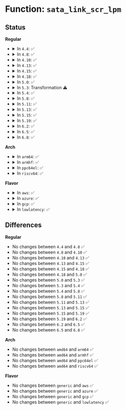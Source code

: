 # Function: <code>sata_link_scr_lpm</code>

## Status
<b>Regular</b>
<ul>
<li>
<details>
<summary>In <code>4.4</code>: ✅</summary>

```c
int sata_link_scr_lpm(struct ata_link *link, enum ata_lpm_policy policy, bool spm_wakeup);
```

**Collision:** Unique Global

**Inline:** No

**Transformation:** False

**Instances:**

```
In drivers/ata/libata-core.c (ffffffff815c8900)
Location: drivers/ata/libata-core.c:3645
Inline: False
Direct callers:
  - drivers/ata/libata-pmp.c:sata_pmp_set_lpm
  - drivers/ata/ata_piix.c:piix_sidpr_set_lpm
```
**Symbols:**

```
ffffffff815c8900-ffffffff815c8a1e: sata_link_scr_lpm (STB_GLOBAL)
```
</details>
</li>
<li>
<details>
<summary>In <code>4.8</code>: ✅</summary>

```c
int sata_link_scr_lpm(struct ata_link *link, enum ata_lpm_policy policy, bool spm_wakeup);
```

**Collision:** Unique Global

**Inline:** No

**Transformation:** False

**Instances:**

```
In drivers/ata/libata-core.c (ffffffff81620f00)
Location: drivers/ata/libata-core.c:3821
Inline: False
Direct callers:
  - drivers/ata/libata-pmp.c:sata_pmp_set_lpm
  - drivers/ata/ata_piix.c:piix_sidpr_set_lpm
```
**Symbols:**

```
ffffffff81620f00-ffffffff8162101e: sata_link_scr_lpm (STB_GLOBAL)
```
</details>
</li>
<li>
<details>
<summary>In <code>4.10</code>: ✅</summary>

```c
int sata_link_scr_lpm(struct ata_link *link, enum ata_lpm_policy policy, bool spm_wakeup);
```

**Collision:** Unique Global

**Inline:** No

**Transformation:** False

**Instances:**

```
In drivers/ata/libata-core.c (ffffffff81651a80)
Location: drivers/ata/libata-core.c:3863
Inline: False
Direct callers:
  - drivers/ata/libata-pmp.c:sata_pmp_set_lpm
  - drivers/ata/ata_piix.c:piix_sidpr_set_lpm
```
**Symbols:**

```
ffffffff81651a80-ffffffff81651b9e: sata_link_scr_lpm (STB_GLOBAL)
```
</details>
</li>
<li>
<details>
<summary>In <code>4.13</code>: ✅</summary>

```c
int sata_link_scr_lpm(struct ata_link *link, enum ata_lpm_policy policy, bool spm_wakeup);
```

**Collision:** Unique Global

**Inline:** No

**Transformation:** False

**Instances:**

```
In drivers/ata/libata-core.c (ffffffff816660f0)
Location: drivers/ata/libata-core.c:3940
Inline: False
Direct callers:
  - drivers/ata/libata-pmp.c:sata_pmp_set_lpm
  - drivers/ata/ata_piix.c:piix_sidpr_set_lpm
```
**Symbols:**

```
ffffffff816660f0-ffffffff816661ff: sata_link_scr_lpm (STB_GLOBAL)
```
</details>
</li>
<li>
<details>
<summary>In <code>4.15</code>: ✅</summary>

```c
int sata_link_scr_lpm(struct ata_link *link, enum ata_lpm_policy policy, bool spm_wakeup);
```

**Collision:** Unique Global

**Inline:** No

**Transformation:** False

**Instances:**

```
In drivers/ata/libata-core.c (ffffffff816cf730)
Location: drivers/ata/libata-core.c:3949
Inline: False
Direct callers:
  - drivers/ata/libata-pmp.c:sata_pmp_set_lpm
  - drivers/ata/ata_piix.c:piix_sidpr_set_lpm
```
**Symbols:**

```
ffffffff816cf730-ffffffff816cf844: sata_link_scr_lpm (STB_GLOBAL)
```
</details>
</li>
<li>
<details>
<summary>In <code>4.18</code>: ✅</summary>

```c
int sata_link_scr_lpm(struct ata_link *link, enum ata_lpm_policy policy, bool spm_wakeup);
```

**Collision:** Unique Global

**Inline:** No

**Transformation:** False

**Instances:**

```
In drivers/ata/libata-core.c (ffffffff8170c170)
Location: drivers/ata/libata-core.c:3945
Inline: False
Direct callers:
  - drivers/ata/libata-pmp.c:sata_pmp_set_lpm
  - drivers/ata/ata_piix.c:piix_sidpr_set_lpm
```
**Symbols:**

```
ffffffff8170c170-ffffffff8170c280: sata_link_scr_lpm (STB_GLOBAL)
```
</details>
</li>
<li>
<details>
<summary>In <code>5.0</code>: ✅</summary>

```c
int sata_link_scr_lpm(struct ata_link *link, enum ata_lpm_policy policy, bool spm_wakeup);
```

**Collision:** Unique Global

**Inline:** No

**Transformation:** False

**Instances:**

```
In drivers/ata/libata-core.c (ffffffff8172e5f0)
Location: drivers/ata/libata-core.c:3945
Inline: False
Direct callers:
  - drivers/ata/libata-pmp.c:sata_pmp_set_lpm
  - drivers/ata/ata_piix.c:piix_sidpr_set_lpm
```
**Symbols:**

```
ffffffff8172e5f0-ffffffff8172e700: sata_link_scr_lpm (STB_GLOBAL)
```
</details>
</li>
<li>
<details>
<summary>In <code>5.3</code>: Transformation ⚠️</summary>

```c
int sata_link_scr_lpm(struct ata_link *link, enum ata_lpm_policy policy, bool spm_wakeup);
```

**Collision:** Unique Global

**Inline:** No

**Transformation:** True

**Instances:**

```
In drivers/ata/libata-core.c (0)
Location: drivers/ata/libata-core.c:3929
Inline: False
Direct callers:
  - drivers/ata/libata-pmp.c:sata_pmp_set_lpm
  - drivers/ata/ata_piix.c:piix_sidpr_set_lpm
```
**Symbols:**

```
ffffffff81770c57-ffffffff81770c6d: sata_link_scr_lpm.cold (STB_LOCAL)
ffffffff81769de0-ffffffff81769ef8: sata_link_scr_lpm (STB_GLOBAL)
```
</details>
</li>
<li>
<details>
<summary>In <code>5.4</code>: ✅</summary>

```c
int sata_link_scr_lpm(struct ata_link *link, enum ata_lpm_policy policy, bool spm_wakeup);
```

**Collision:** Unique Global

**Inline:** No

**Transformation:** False

**Instances:**

```
In drivers/ata/libata-core.c (ffffffff8178de40)
Location: drivers/ata/libata-core.c:3929
Inline: False
Direct callers:
  - drivers/ata/libata-pmp.c:sata_pmp_set_lpm
  - drivers/ata/ata_piix.c:piix_sidpr_set_lpm
```
**Symbols:**

```
ffffffff8178de40-ffffffff8178df51: sata_link_scr_lpm (STB_GLOBAL)
```
</details>
</li>
<li>
<details>
<summary>In <code>5.8</code>: ✅</summary>

```c
int sata_link_scr_lpm(struct ata_link *link, enum ata_lpm_policy policy, bool spm_wakeup);
```

**Collision:** Unique Global

**Inline:** No

**Transformation:** False

**Instances:**

```
In drivers/ata/libata-sata.c (ffffffff818676e0)
Location: drivers/ata/libata-sata.c:367
Inline: False
Direct callers:
  - drivers/ata/libata-pmp.c:sata_pmp_set_lpm
  - drivers/ata/ata_piix.c:piix_sidpr_set_lpm
```
**Symbols:**

```
ffffffff818676e0-ffffffff818677f1: sata_link_scr_lpm (STB_GLOBAL)
```
</details>
</li>
<li>
<details>
<summary>In <code>5.11</code>: ✅</summary>

```c
int sata_link_scr_lpm(struct ata_link *link, enum ata_lpm_policy policy, bool spm_wakeup);
```

**Collision:** Unique Global

**Inline:** No

**Transformation:** False

**Instances:**

```
In drivers/ata/libata-sata.c (ffffffff818764f0)
Location: drivers/ata/libata-sata.c:367
Inline: False
Direct callers:
  - drivers/ata/libata-pmp.c:sata_pmp_set_lpm
  - drivers/ata/ata_piix.c:piix_sidpr_set_lpm
```
**Symbols:**

```
ffffffff818764f0-ffffffff81876601: sata_link_scr_lpm (STB_GLOBAL)
```
</details>
</li>
<li>
<details>
<summary>In <code>5.13</code>: ✅</summary>

```c
int sata_link_scr_lpm(struct ata_link *link, enum ata_lpm_policy policy, bool spm_wakeup);
```

**Collision:** Unique Global

**Inline:** No

**Transformation:** False

**Instances:**

```
In drivers/ata/libata-sata.c (ffffffff81858d20)
Location: drivers/ata/libata-sata.c:367
Inline: False
Direct callers:
  - drivers/ata/libata-pmp.c:sata_pmp_set_lpm
  - drivers/ata/ata_piix.c:piix_sidpr_set_lpm
```
**Symbols:**

```
ffffffff81858d20-ffffffff81858e31: sata_link_scr_lpm (STB_GLOBAL)
```
</details>
</li>
<li>
<details>
<summary>In <code>5.15</code>: ✅</summary>

```c
int sata_link_scr_lpm(struct ata_link *link, enum ata_lpm_policy policy, bool spm_wakeup);
```

**Collision:** Unique Global

**Inline:** No

**Transformation:** False

**Instances:**

```
In drivers/ata/libata-sata.c (ffffffff818e76b0)
Location: drivers/ata/libata-sata.c:367
Inline: False
Direct callers:
  - drivers/ata/libata-pmp.c:sata_pmp_set_lpm
  - drivers/ata/ata_piix.c:piix_sidpr_set_lpm
```
**Symbols:**

```
ffffffff818e76b0-ffffffff818e77c1: sata_link_scr_lpm (STB_GLOBAL)
```
</details>
</li>
<li>
<details>
<summary>In <code>5.19</code>: ✅</summary>

```c
int sata_link_scr_lpm(struct ata_link *link, enum ata_lpm_policy policy, bool spm_wakeup);
```

**Collision:** Unique Global

**Inline:** No

**Transformation:** False

**Instances:**

```
In drivers/ata/libata-sata.c (ffffffff81a38e40)
Location: drivers/ata/libata-sata.c:367
Inline: False
Direct callers:
  - drivers/ata/libata-pmp.c:sata_pmp_set_lpm
  - drivers/ata/ata_piix.c:piix_sidpr_set_lpm
```
**Symbols:**

```
ffffffff81a38e40-ffffffff81a38f65: sata_link_scr_lpm (STB_GLOBAL)
```
</details>
</li>
<li>
<details>
<summary>In <code>6.2</code>: ✅</summary>

```c
int sata_link_scr_lpm(struct ata_link *link, enum ata_lpm_policy policy, bool spm_wakeup);
```

**Collision:** Unique Global

**Inline:** No

**Transformation:** False

**Instances:**

```
In drivers/ata/libata-sata.c (ffffffff81bbdea0)
Location: drivers/ata/libata-sata.c:367
Inline: False
Direct callers:
  - drivers/ata/libata-pmp.c:sata_pmp_set_lpm
  - drivers/ata/ata_piix.c:piix_sidpr_set_lpm
```
**Symbols:**

```
ffffffff81bbdea0-ffffffff81bbdfc5: sata_link_scr_lpm (STB_GLOBAL)
```
</details>
</li>
<li>
<details>
<summary>In <code>6.5</code>: ✅</summary>

```c
int sata_link_scr_lpm(struct ata_link *link, enum ata_lpm_policy policy, bool spm_wakeup);
```

**Collision:** Unique Global

**Inline:** No

**Transformation:** False

**Instances:**

```
In drivers/ata/libata-sata.c (ffffffff81c156f0)
Location: drivers/ata/libata-sata.c:369
Inline: False
Direct callers:
  - drivers/ata/libata-pmp.c:sata_pmp_set_lpm
  - drivers/ata/ata_piix.c:piix_sidpr_set_lpm
```
**Symbols:**

```
ffffffff81c156f0-ffffffff81c15819: sata_link_scr_lpm (STB_GLOBAL)
```
</details>
</li>
<li>
<details>
<summary>In <code>6.8</code>: ✅</summary>

```c
int sata_link_scr_lpm(struct ata_link *link, enum ata_lpm_policy policy, bool spm_wakeup);
```

**Collision:** Unique Global

**Inline:** No

**Transformation:** False

**Instances:**

```
In drivers/ata/libata-sata.c (ffffffff81c6a890)
Location: drivers/ata/libata-sata.c:369
Inline: False
Direct callers:
  - drivers/ata/libata-pmp.c:sata_pmp_set_lpm
  - drivers/ata/ata_piix.c:piix_sidpr_set_lpm
```
**Symbols:**

```
ffffffff81c6a890-ffffffff81c6a9f5: sata_link_scr_lpm (STB_GLOBAL)
```
</details>
</li>
</ul>
<b>Arch</b>
<ul>
<li>
<details>
<summary>In <code>arm64</code>: ✅</summary>

```c
int sata_link_scr_lpm(struct ata_link *link, enum ata_lpm_policy policy, bool spm_wakeup);
```

**Collision:** Unique Global

**Inline:** No

**Transformation:** False

**Instances:**

```
In drivers/ata/libata-core.c (ffff800010996da8)
Location: drivers/ata/libata-core.c:3929
Inline: False
Direct callers:
  - drivers/ata/libata-pmp.c:sata_pmp_set_lpm
  - drivers/ata/libahci.c:ahci_set_lpm
  - drivers/ata/libahci.c:ahci_set_lpm
```
**Symbols:**

```
ffff800010996da8-ffff800010996eec: sata_link_scr_lpm (STB_GLOBAL)
```
</details>
</li>
<li>
<details>
<summary>In <code>armhf</code>: ✅</summary>

```c
int sata_link_scr_lpm(struct ata_link *link, enum ata_lpm_policy policy, bool spm_wakeup);
```

**Collision:** Unique Global

**Inline:** No

**Transformation:** False

**Instances:**

```
In drivers/ata/libata-core.c (c0a673ec)
Location: drivers/ata/libata-core.c:3929
Inline: False
Direct callers:
  - drivers/ata/libata-pmp.c:sata_pmp_set_lpm
  - drivers/ata/libahci.c:ahci_set_lpm
  - drivers/ata/libahci.c:ahci_set_lpm
```
**Symbols:**

```
c0a673ec-c0a67540: sata_link_scr_lpm (STB_GLOBAL)
```
</details>
</li>
<li>
<details>
<summary>In <code>ppc64el</code>: ✅</summary>

```c
int sata_link_scr_lpm(struct ata_link *link, enum ata_lpm_policy policy, bool spm_wakeup);
```

**Collision:** Unique Global

**Inline:** No

**Transformation:** False

**Instances:**

```
In drivers/ata/libata-core.c (c000000000a59b10)
Location: drivers/ata/libata-core.c:3929
Inline: False
Direct callers:
  - drivers/ata/libata-pmp.c:sata_pmp_set_lpm
```
**Symbols:**

```
c000000000a59b10-c000000000a59cac: sata_link_scr_lpm (STB_GLOBAL)
```
</details>
</li>
<li>
<details>
<summary>In <code>riscv64</code>: ✅</summary>

```c
int sata_link_scr_lpm(struct ata_link *link, enum ata_lpm_policy policy, bool spm_wakeup);
```

**Collision:** Unique Global

**Inline:** No

**Transformation:** False

**Instances:**

```
In drivers/ata/libata-core.c (ffffffe0005f825c)
Location: drivers/ata/libata-core.c:3929
Inline: False
Direct callers:
  - drivers/ata/libata-pmp.c:sata_pmp_set_lpm
```
**Symbols:**

```
ffffffe0005f825c-ffffffe0005f8362: sata_link_scr_lpm (STB_GLOBAL)
```
</details>
</li>
</ul>
<b>Flavor</b>
<ul>
<li>
<details>
<summary>In <code>aws</code>: ✅</summary>

```c
int sata_link_scr_lpm(struct ata_link *link, enum ata_lpm_policy policy, bool spm_wakeup);
```

**Collision:** Unique Global

**Inline:** No

**Transformation:** False

**Instances:**

```
In drivers/ata/libata-core.c (ffffffff81752fd0)
Location: drivers/ata/libata-core.c:3929
Inline: False
Direct callers:
  - drivers/ata/libata-pmp.c:sata_pmp_set_lpm
  - drivers/ata/ata_piix.c:piix_sidpr_set_lpm
```
**Symbols:**

```
ffffffff81752fd0-ffffffff817530e1: sata_link_scr_lpm (STB_GLOBAL)
```
</details>
</li>
<li>
<details>
<summary>In <code>azure</code>: ✅</summary>

```c
int sata_link_scr_lpm(struct ata_link *link, enum ata_lpm_policy policy, bool spm_wakeup);
```

**Collision:** Unique Global

**Inline:** No

**Transformation:** False

**Instances:**

```
In drivers/ata/libata-core.c (ffffffff81732e70)
Location: drivers/ata/libata-core.c:3929
Inline: False
Direct callers:
  - drivers/ata/libata-pmp.c:sata_pmp_set_lpm
  - drivers/ata/ata_piix.c:piix_sidpr_set_lpm
```
**Symbols:**

```
ffffffff81732e70-ffffffff81732f81: sata_link_scr_lpm (STB_GLOBAL)
```
</details>
</li>
<li>
<details>
<summary>In <code>gcp</code>: ✅</summary>

```c
int sata_link_scr_lpm(struct ata_link *link, enum ata_lpm_policy policy, bool spm_wakeup);
```

**Collision:** Unique Global

**Inline:** No

**Transformation:** False

**Instances:**

```
In drivers/ata/libata-core.c (ffffffff81782cc0)
Location: drivers/ata/libata-core.c:3929
Inline: False
Direct callers:
  - drivers/ata/libata-pmp.c:sata_pmp_set_lpm
  - drivers/ata/ata_piix.c:piix_sidpr_set_lpm
```
**Symbols:**

```
ffffffff81782cc0-ffffffff81782dd1: sata_link_scr_lpm (STB_GLOBAL)
```
</details>
</li>
<li>
<details>
<summary>In <code>lowlatency</code>: ✅</summary>

```c
int sata_link_scr_lpm(struct ata_link *link, enum ata_lpm_policy policy, bool spm_wakeup);
```

**Collision:** Unique Global

**Inline:** No

**Transformation:** False

**Instances:**

```
In drivers/ata/libata-core.c (ffffffff8179cb80)
Location: drivers/ata/libata-core.c:3929
Inline: False
Direct callers:
  - drivers/ata/libata-pmp.c:sata_pmp_set_lpm
  - drivers/ata/ata_piix.c:piix_sidpr_set_lpm
```
**Symbols:**

```
ffffffff8179cb80-ffffffff8179cc91: sata_link_scr_lpm (STB_GLOBAL)
```
</details>
</li>
</ul>

## Differences
<b>Regular</b>
<ul>
<li>
No changes between <code>4.4</code> and <code>4.8</code> ✅
</li>
<li>
No changes between <code>4.8</code> and <code>4.10</code> ✅
</li>
<li>
No changes between <code>4.10</code> and <code>4.13</code> ✅
</li>
<li>
No changes between <code>4.13</code> and <code>4.15</code> ✅
</li>
<li>
No changes between <code>4.15</code> and <code>4.18</code> ✅
</li>
<li>
No changes between <code>4.18</code> and <code>5.0</code> ✅
</li>
<li>
No changes between <code>5.0</code> and <code>5.3</code> ✅
</li>
<li>
No changes between <code>5.3</code> and <code>5.4</code> ✅
</li>
<li>
No changes between <code>5.4</code> and <code>5.8</code> ✅
</li>
<li>
No changes between <code>5.8</code> and <code>5.11</code> ✅
</li>
<li>
No changes between <code>5.11</code> and <code>5.13</code> ✅
</li>
<li>
No changes between <code>5.13</code> and <code>5.15</code> ✅
</li>
<li>
No changes between <code>5.15</code> and <code>5.19</code> ✅
</li>
<li>
No changes between <code>5.19</code> and <code>6.2</code> ✅
</li>
<li>
No changes between <code>6.2</code> and <code>6.5</code> ✅
</li>
<li>
No changes between <code>6.5</code> and <code>6.8</code> ✅
</li>
</ul>
<b>Arch</b>
<ul>
<li>
No changes between <code>amd64</code> and <code>arm64</code> ✅
</li>
<li>
No changes between <code>amd64</code> and <code>armhf</code> ✅
</li>
<li>
No changes between <code>amd64</code> and <code>ppc64el</code> ✅
</li>
<li>
No changes between <code>amd64</code> and <code>riscv64</code> ✅
</li>
</ul>
<b>Flavor</b>
<ul>
<li>
No changes between <code>generic</code> and <code>aws</code> ✅
</li>
<li>
No changes between <code>generic</code> and <code>azure</code> ✅
</li>
<li>
No changes between <code>generic</code> and <code>gcp</code> ✅
</li>
<li>
No changes between <code>generic</code> and <code>lowlatency</code> ✅
</li>
</ul>
